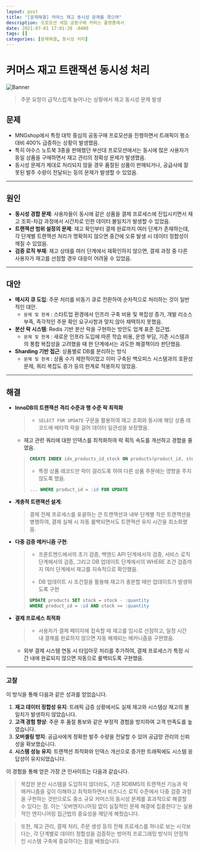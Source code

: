 ```yaml
---
layout: post
title: "[문제해결] 커머스 재고 동시성 문제를 겪으며"
description: 프로모션 세일 공동구매 커머스 플랫폼에서
date: 2021-07-01 17:01:28 -0400
tags: []
categories: [문제해결, 동시성 처리]
---
```


# 커머스 재고 트랜잭션 동시성 처리 

![Banner](https://www.bindcommerce.com/images/funzioni/inventory-sync2.jpg)
> 주문 요청이 급작스럽게 늘어나는 상황에서 재고 동시성 문제 발생


## **문제**

- MNGshop에서 특정 대학 중심의 공동구매 프로모션을 진행하면서 트래픽이 평소 대비 400% 급증하는 상황이 발생했음.
- 특히 아수스 노트북 3종을 판매했던 부산대 프로모션에서는 동시에 많은 사용자가 동일 상품을 구매하면서 재고 관리의 정확성 문제가 발생했음.
- 동시성 문제가 제대로 처리되지 않을 경우 품절된 상품이 판매되거나, 공급사에 잘못된 발주 수량이 전달되는 등의 문제가 발생할 수 있었음.

---

## **원인**

- **동시성 경합 문제**: 사용자들이 동시에 같은 상품을 결제 프로세스에 진입시키면서 재고 조회-차감 과정에서 시간차로 인한 데이터 불일치가 발생할 수 있었음.
- **트랜잭션 범위 설정의 문제**: 재고 확인부터 결제 완료까지 여러 단계가 존재하는데, 각 단계별 트랜잭션 처리가 명확하지 않으면 중간에 오류 발생 시 데이터 정합성이 깨질 수 있었음.
- **검증 로직 부재**: 재고 상태를 여러 단계에서 재확인하지 않으면, 결제 과정 중 다른 사용자가 재고를 선점할 경우 대응이 어려울 수 있었음.

---

## **대안**

- **메시지 큐 도입**: 주문 처리를 비동기 큐로 전환하여 순차적으로 처리하는 것이 일반적인 대안.
    - `문제 및 한계` :  스타트업 환경에서 인프라 구축 비용 및 복잡성 증가, 개발 리소스 부족, 즉각적인 주문 확인 요구사항과 맞지 않아 채택하지 못했음.
- **분산 락 시스템**: Redis 기반 분산 락을 구현하는 방안도 업계 표준 접근법.
    - `문제 및 한계` :  새로운 인프라 도입에 따른 학습 비용, 운영 부담, 기존 시스템과의 통합 복잡성을 고려했을 때 현 단계에서는 과도한 해결책이라 판단했음.
- **Sharding 기반 접근**: 상품별로 DB를 분리하는 방식
    - `문제 및 한계` :  상품 수가 제한적이었고 이미 구축된 백오피스 시스템과의 호환성 문제, 쿼리 복잡도 증가 등의 한계로 적용하지 않았음.

---

## **해결**

- **InnoDB의 트랜잭션 격리 수준과 행 수준 락 최적화**
    
    > - `SELECT FOR UPDATE` 구문을 활용하여 재고 조회와 동시에 해당 상품 레코드에 배타적 락을 걸어 데이터 일관성을 보장했음.
    - 재고 관련 쿼리에 대한 인덱스를 최적화하여 락 획득 속도를 개선하고 경합을 줄였음.
    > 
    > 
    > ```sql
    > CREATE INDEX idx_products_id_stock ON products(product_id, stock_quantity)
    > ```
    > 
    > - 특정 상품 레코드만 락이 걸리도록 하여 다른 상품 주문에는 영향을 주지 않도록 했음.
    > 
    > ```sql
    > ... WHERE product_id = :id FOR UPDATE
    > ```
    > 
- **계층적 트랜잭션 설계**:
    
    > 결제 전체 프로세스를 포괄하는 큰 트랜잭션과 내부 단계별 작은 트랜잭션을 병행하여, 결제 실패 시 자동 롤백되면서도 트랜잭션 유지 시간을 최소화했음.
    > 
- **다중 검증 메커니즘 구현**:
    
    > - 프론트엔드에서의 초기 검증, 백엔드 API 단계에서의 검증, 서비스 로직 단계에서의 검증, 그리고 DB 업데이트 단계에서의 WHERE 조건 검증까지 여러 단계에서 재고를 지속적으로 확인했음.
    > 
    > 
    > - DB 업데이트 시 조건절을 활용해 재고가 충분할 때만 업데이트가 발생하도록 구현
    > 
    > ```sql
    > UPDATE products SET stock = stock - :quantity 
    > WHERE product_id = :id AND stock >= :quantity
    > ```
    > 
- **결제 프로세스 최적화**
    
    > - 사용자가 결제 페이지에 접속할 때 재고를 임시로 선점하고, 일정 시간 내 결제를 완료하지 않으면 자동 해제되는 메커니즘을 구현했음.
    - 외부 결제 시스템 연동 시 타임아웃 처리를 추가하여, 결제 프로세스가 특정 시간 내에 완료되지 않으면 자동으로 롤백되도록 구현했음.
    > 

---

### **고찰**

이 방식을 통해 다음과 같은 성과를 얻었습니다.

1. **재고 데이터 정합성 유지**: 트래픽 급증 상황에서도 실제 재고와 시스템상 재고의 불일치가 발생하지 않았습니다.
2. **고객 경험 향상**: 주문 후 품절 통보와 같은 부정적 경험을 방지하여 고객 만족도를 높였습니다.
3. **오버셀링 방지**: 공급사에게 정확한 발주 수량을 전달할 수 있어 공급망 관리의 신뢰성을 확보했습니다.
4. **시스템 성능 유지**: 트랜잭션 최적화와 인덱스 개선으로 증가한 트래픽에도 시스템 응답성이 유지되었습니다.

이 경험을 통해 얻은 가장 큰 인사이트는 다음과 같습니다.

> 복잡한 분산 시스템을 도입하지 않더라도, 기존 RDBMS의 트랜잭션 기능과 락 매커니즘을 깊이 이해하고 최적화하면서 비즈니스 로직 수준에서 다중 검증 과정을 구현하는 것만으로도 중소 규모 커머스의 동시성 문제를 효과적으로 해결할 수 있다는 점. 이는 '오버엔지니어링 없이 실질적인 문제 해결에 집중한다'는 실용적인 엔지니어링 접근법의 중요성을 깨닫게 해줬습니다.
> 

> 또한, 재고 관리, 결제 처리, 주문 생성 등의 전체 프로세스를 하나로 보는 시각보다는, 각 단계별로 데이터 정합성을 검증하는 방어적 프로그래밍 방식이 안정적인 시스템 구축에 중요하다는 점을 배웠습니다.
>